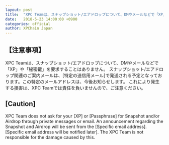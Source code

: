 ```yaml
---
layout: post
title:  "XPC Teamは、スナップショット/エアドロップについて、DMやメールなどで「XP」や「秘密鍵」を要求することはありません。"
date:   2018-5-23 14:00:00 +0900
categories: official
author: XPChain Japan
---
```


## 【注意事項】
XPC Teamは、スナップショット/エアドロップについて、DMやメールなどで「XP」や「秘密鍵」を要求することはありません。
スナップショット/エアドロップ関連のご案内メールは、[特定の送信用メール]で発送される予定となっております。この特定のメールアドレスは、今後お知らせします。
これにより発生する損害は、XPC Teamでは責任を負いませんので、ご注意ください。

## [Caution]
XPC Team does not ask for your [XP] or [Passphrase] for Snapshot and/or Airdrop through private messages or email.
An announcement regarding the Snapshot and Airdrop will be sent from the [Specific email address].
[Specific email address will be notified later].
The XPC Team is not responsible for the damage caused by this.

